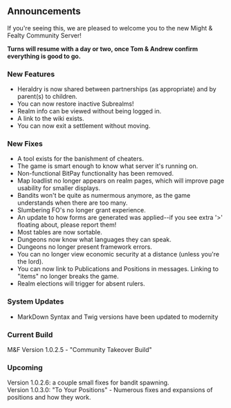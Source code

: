 Announcements
--------------
If you're seeing this, we are pleased to welcome you to the new Might & Fealty Community Server!

**Turns will resume with a day or two, once Tom & Andrew confirm everything is good to go.**

### New Features ###
* Heraldry is now shared between partnerships (as appropriate) and by parent(s) to children.
* You can now restore inactive Subrealms!
* Realm info can be viewed without being logged in.
* A link to the wiki exists.
* You can now exit a settlement without moving.

### New Fixes ###
* A tool exists for the banishment of cheaters.
* The game is smart enough to know what server it's running on.
* Non-functional BitPay functionality has been removed.
* Map loadlist no longer appears on realm pages, which will improve page usability for smaller displays.
* Bandits won't be quite as numermous anymore, as the game understands when there are too many.
* Slumbering FO's no longer grant experience.
* An update to how forms are generated was applied--if you see extra '>' floating about, please report them!
* Most tables are now sortable.
* Dungeons now know what languages they can speak.
* Dungeons no longer present framework errors.
* You can no longer view economic security at a distance (unless you're the lord).
* You can now link to Publications and Positions in messages. Linking to "items" no longer breaks the game.
* Realm elections will trigger for absent rulers.

### System Updates ###
* MarkDown Syntax and Twig versions have been updated to modernity

### Current Build ###
M&F Version 1.0.2.5 - "Community Takeover Build"

### Upcoming ###
Version 1.0.2.6: a couple small fixes for bandit spawning.  
Version 1.0.3.0: "To Your Positions" - Numerous fixes and expansions of positions and how they work.
